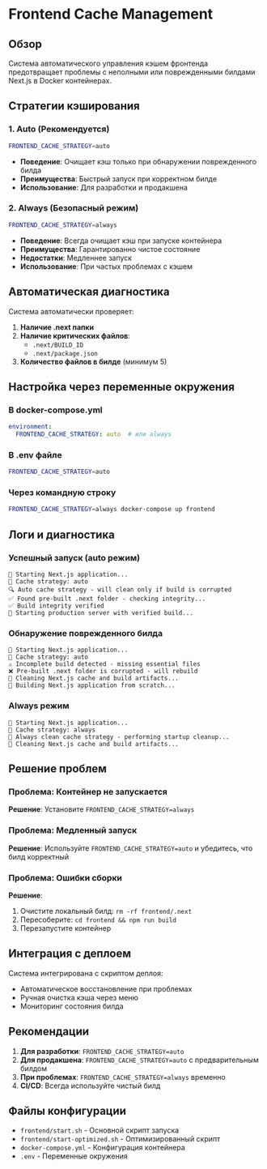 # Frontend Cache Management

## Обзор

Система автоматического управления кэшем фронтенда предотвращает проблемы с неполными или поврежденными билдами Next.js в Docker контейнерах.

## Стратегии кэширования

### 1. Auto (Рекомендуется)
```bash
FRONTEND_CACHE_STRATEGY=auto
```
- **Поведение**: Очищает кэш только при обнаружении поврежденного билда
- **Преимущества**: Быстрый запуск при корректном билде
- **Использование**: Для разработки и продакшена

### 2. Always (Безопасный режим)
```bash
FRONTEND_CACHE_STRATEGY=always
```
- **Поведение**: Всегда очищает кэш при запуске контейнера
- **Преимущества**: Гарантированно чистое состояние
- **Недостатки**: Медленнее запуск
- **Использование**: При частых проблемах с кэшем

## Автоматическая диагностика

Система автоматически проверяет:

1. **Наличие .next папки**
2. **Наличие критических файлов**:
   - `.next/BUILD_ID`
   - `.next/package.json`
3. **Количество файлов в билде** (минимум 5)

## Настройка через переменные окружения

### В docker-compose.yml
```yaml
environment:
  FRONTEND_CACHE_STRATEGY: auto  # или always
```

### В .env файле
```bash
FRONTEND_CACHE_STRATEGY=auto
```

### Через командную строку
```bash
FRONTEND_CACHE_STRATEGY=always docker-compose up frontend
```

## Логи и диагностика

### Успешный запуск (auto режим)
```
🚀 Starting Next.js application...
🔄 Cache strategy: auto
🔍 Auto cache strategy - will clean only if build is corrupted
✅ Found pre-built .next folder - checking integrity...
✅ Build integrity verified
🎯 Starting production server with verified build...
```

### Обнаружение поврежденного билда
```
🚀 Starting Next.js application...
🔄 Cache strategy: auto
⚠️ Incomplete build detected - missing essential files
❌ Pre-built .next folder is corrupted - will rebuild
🧹 Cleaning Next.js cache and build artifacts...
🔧 Building Next.js application from scratch...
```

### Always режим
```
🚀 Starting Next.js application...
🔄 Cache strategy: always
🧹 Always clean cache strategy - performing startup cleanup...
🧹 Cleaning Next.js cache and build artifacts...
```

## Решение проблем

### Проблема: Контейнер не запускается
**Решение**: Установите `FRONTEND_CACHE_STRATEGY=always`

### Проблема: Медленный запуск
**Решение**: Используйте `FRONTEND_CACHE_STRATEGY=auto` и убедитесь, что билд корректный

### Проблема: Ошибки сборки
**Решение**: 
1. Очистите локальный билд: `rm -rf frontend/.next`
2. Пересоберите: `cd frontend && npm run build`
3. Перезапустите контейнер

## Интеграция с деплоем

Система интегрирована с скриптом деплоя:
- Автоматическое восстановление при проблемах
- Ручная очистка кэша через меню
- Мониторинг состояния билда

## Рекомендации

1. **Для разработки**: `FRONTEND_CACHE_STRATEGY=auto`
2. **Для продакшена**: `FRONTEND_CACHE_STRATEGY=auto` с предварительным билдом
3. **При проблемах**: `FRONTEND_CACHE_STRATEGY=always` временно
4. **CI/CD**: Всегда используйте чистый билд

## Файлы конфигурации

- `frontend/start.sh` - Основной скрипт запуска
- `frontend/start-optimized.sh` - Оптимизированный скрипт
- `docker-compose.yml` - Конфигурация контейнера
- `.env` - Переменные окружения
